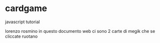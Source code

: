 # cardgame
javascript tutorial 

lorenzo rosmino 
in questo documento web ci sono 2 carte di megik che se cliccate ruotano
